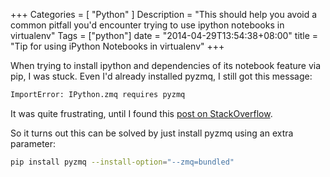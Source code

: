 +++
Categories = [ "Python" ]
Description = "This should help you avoid a common pitfall you'd encounter trying to use ipython notebooks in virtualenv"
Tags = ["python"]
date = "2014-04-29T13:54:38+08:00"
title = "Tip for using iPython Notebooks in virtualenv"
+++

When trying to install ipython and dependencies of its notebook feature via pip, I was stuck. Even I'd already installed pyzmq, I still got this message:

```bash
ImportError: IPython.zmq requires pyzmq
```

It was quite frustrating, until I found this [post on StackOverflow](http://stackoverflow.com/questions/17992077/setup-ipython-notebook-in-virtualenv).

So it turns out this can be solved by just install pyzmq using an extra parameter:

```bash
pip install pyzmq --install-option="--zmq=bundled"
```

